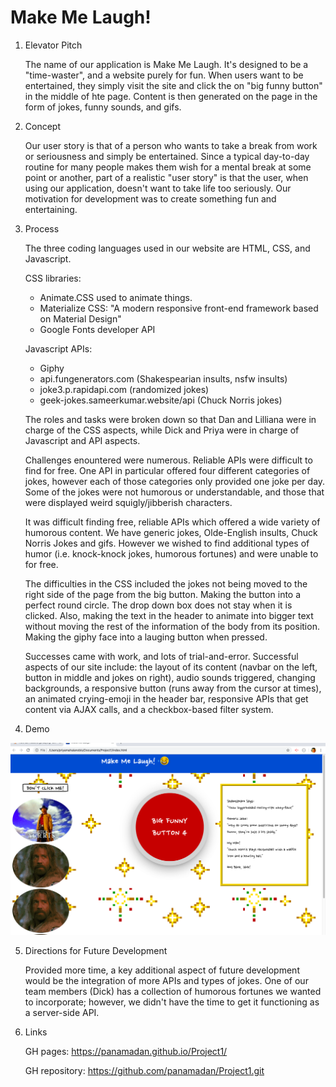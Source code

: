 # Make Me Laugh!

1. Elevator Pitch


    The name of our application is Make Me Laugh. It's designed to be a "time-waster", and a website purely for fun. When users want to be entertained, they simply visit the site and click the on "big funny button" in the middle of hte page. Content is then generated on the page in the form of jokes, funny sounds, and gifs.

2. Concept

    Our user story is that of a person who wants to take a break from work or seriousness and simply be entertained. Since a typical day-to-day routine for many people makes them wish for a mental break at some point or another, part of a realistic "user story" is that the user, when using our application, doesn't want to take life too seriously. Our motivation for development was to create something fun and entertaining.

3. Process

    The three coding languages used in our website are HTML, CSS, and Javascript.

    CSS libraries: 
    - Animate.CSS used to animate things.
    - Materialize CSS: "A modern responsive front-end framework based on Material Design"
    - Google Fonts developer API

    Javascript APIs:
    - Giphy 
    - api.fungenerators.com (Shakespearian insults, nsfw insults)
    - joke3.p.rapidapi.com (randomized jokes)
    - geek-jokes.sameerkumar.website/api (Chuck Norris jokes)

    The roles and tasks were broken down so that Dan and Lilliana were in charge of the CSS aspects, while Dick and Priya were in charge of Javascript and API aspects.

    Challenges enountered were numerous. Reliable APIs were difficult to find for free. One API in particular offered four different categories of jokes, however each of those categories only provided one joke per day. Some of the jokes were not humorous or understandable, and those that were displayed weird squigly/jibberish characters.


    It was difficult finding free, reliable APIs which offered a wide variety of humorous content. We have generic jokes, Olde-English insults, Chuck Norris Jokes and gifs. However we wished to find additional types of humor (i.e. knock-knock jokes, humorous fortunes) and were unable to for free.

    The difficulties in the CSS included the jokes not being moved to the right side of the page from the big button. Making the button into a perfect round circle. The drop down box does not stay when it is clicked. Also, making the text in the header to animate into bigger text without moving the rest of the information of the body from its position. Making the giphy face into a lauging button when pressed.  

    Successes came with work, and lots of trial-and-error. Successful aspects of our site include: the layout of its content (navbar on the left, button in middle and jokes on right), audio sounds triggered, changing backgrounds, a responsive button (runs away from the cursor at times), an animated crying-emoji in the header bar, responsive APIs that get content via AJAX calls, and a checkbox-based filter system.

4. Demo


![App Screenshot](readmescreenshot.png "Picture of Website")


5. Directions for Future Development

    Provided more time, a key additional aspect of future development would be the integration of more APIs and types of jokes. One of our team members (Dick) has a collection of humorous fortunes we wanted to incorporate; however, we didn't have the time to get it functioning as a server-side API. 

6. Links

    GH pages: <https://panamadan.github.io/Project1/>

    GH repository: <https://github.com/panamadan/Project1.git>

